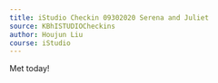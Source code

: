 ```yaml
---
title: iStudio Checkin 09302020 Serena and Juliet
source: KBhISTUDIOCheckins
author: Houjun Liu
course: iStudio
---
```



Met today!

